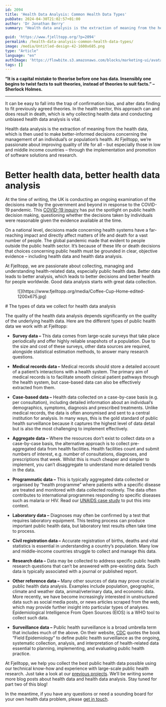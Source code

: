 ```yaml
---
id: 2094
title: 'Health Data Analysis: Common Health Data Types'
pubDate: 2024-04-30T21:02:57+01:00
author: 'Dr Jonathan Berry'
summary: "Health data analysis is the extraction of meaning from the health data, which is then used to make better-informed decisions concerning the management of an individual’s or population’s health.\_"

guid: 'https://www.fjelltopp.org/?p=2094'
permalink: /health-data-analysis-common-health-data-types/
image: /media/Untitled-design-42-1600x685.png
type: "Article"
language: "en"
authImage: 'https://flowbite.s3.amazonaws.com/blocks/marketing-ui/avatars/bonnie-green.png'
tags: []
---
```


**“It is a capital mistake to theorise before one has data. Insensibly one begins to twist facts to suit theories, instead of theories to suit facts.” – Sherlock Holmes.**

---

It can be easy to fall into the trap of confirmation bias, and alter data finding to fit previously agreed theories. In the health sector, this approach can and does result in death, which is why collecting health data and conducting unbiased health data analysis is vital.

Health data analysis is the extraction of meaning from the health data, which is then used to make better-informed decisions concerning the management of an individual’s or population’s health. At Fjelltopp, we’re passionate about improving quality of life for all – but especially those in low and middle income countries – through the implementation and promotion of software solutions and research.

# Better health data, better health data analysis

At the time of writing, the UK is conducting an ongoing examination of the decisions made by the government and beyond in response to the COVID-19 pandemic. This [COVID-19 inquiry](https://covid19.public-inquiry.uk/) has put the spotlight on public health decision making, questioning whether the decisions taken by individuals were reasonable given the evidence available at the time.

On a national level, decisions made concerning health systems have a far-reaching impact and directly affect matters of life and death for a vast number of people. The global pandemic made that evident to people outside the public health sector. It’s because of these life or death decisions that choices concerning public health must be grounded in clear, objective evidence – including health data and health data analysis.

At Fjelltopp, we are passionate about collecting, managing and understanding health-related data, especially public health data. Better data leads to better analysis, which leads to better decisions and better health for people worldwide. Good data analysis starts with great data collection.

<figure class="wp-block-image size-large">![](https://www.fjelltopp.org/media/Coffee-Cup-Home-edited-1200x675.jpg)</figure><div class="wp-block-columns is-layout-flex wp-container-core-columns-is-layout-2 wp-block-columns-is-layout-flex"><div class="wp-block-column is-layout-flow wp-block-column-is-layout-flow" style="flex-basis:33.33%"></div><div class="wp-block-column is-layout-flow wp-block-column-is-layout-flow" style="flex-basis:66.66%"></div></div># The types of data we collect for health data analysis

The quality of the health data analysis depends significantly on the quality of the underlying health data. Here are the different types of public health data we work with at Fjelltopp:

- **Survey data –** This data comes from large-scale surveys that take place periodically and offer highly reliable snapshots of a population. Due to the size and cost of these surveys, other data sources are required, alongside statistical estimation methods, to answer many research questions.

- **Medical records data –** Medical records should store a detailed account of a patient’s interactions with a health system. The primary aim of medical records is to facilitate smooth clinical patient pathways through the health system, but case-based data can also be effectively extracted from them.

- **Case-based data –** Health data collected on a case-by-case basis (e.g. per consultation), including detailed information about an individual’s demographics, symptoms, diagnosis and prescribed treatments. Unlike medical records, the data is often anonymised and sent to a central institution for analysis. In many ways, this is the gold standard of public health surveillance because it captures the highest level of data detail but is also the most challenging to implement effectively.

- **Aggregate data –** Where the resources don’t exist to collect data on a case-by-case basis, the alternative approach is to collect pre-aggregated data from health facilities. Health facilities count and submit numbers of interest, e.g. number of consultations, diagnoses, and prescriptions that week. Whilst this is much cheaper and simpler to implement, you can’t disaggregate to understand more detailed trends in the data.

- **Programmatic data –** This is typically aggregated data collected or organised by “health programme” where patients with a specific disease are treated and monitored with data collected routinely. The data often contributes to international programmes responding to specific diseases such as malaria or HIV. Read our [UNAIDS case study](https://www.fjelltopp.org/project/document-management-system-for-the-department-of-hiv-and-aids-malawi-moh/) to put this into context.

- **Laboratory data –** Diagnoses may often be confirmed by a test that requires laboratory equipment. This testing process can produce important public health data, but laboratory test results often take time to process.

- **Civil registration data –** Accurate registration of births, deaths and vital statistics is essential in understanding a country’s population. Many low and middle-income countries struggle to collect and manage this data.

- **Research data –** Data may be collected to address specific public health research questions that can’t be answered with pre-existing data. Such data is typically associated with a journal or published report.

- **Other reference data –** Many other sources of data may prove crucial in public health data analysis. Examples include population, geographic, climate and weather data, animal/veterinary data, and economic data. More recently, we have become increasingly interested in unstructured data such as social media posts, or news articles scraped from the web, which may provide further insight into particular types of analyses. Epidemiological Intelligence From Open Sources (EIOS) is a WHO tool to collect such data.

- **Surveillance data –** Public health surveillance is a broad umbrella term that includes much of the above. On their website, [CDC](https://www.cdc.gov/) quotes the book “Field Epidemiology” to define public health surveillance as the ongoing, systematic collection, analysis, and interpretation of health-related data essential to planning, implementing, and evaluating public health practice.

At Fjelltopp, we help you collect the best public health data possible using our technical know-how and experience with large-scale public health research. Just take a look at our [previous projects](https://www.fjelltopp.org/). We’ll be writing some more blog posts about health data and health data analysis. Stay tuned for part two of this blog!

  
In the meantime, if you have any questions or need a sounding board for your own health data problem, please [get in touch](https://www.fjelltopp.org/contact/).
